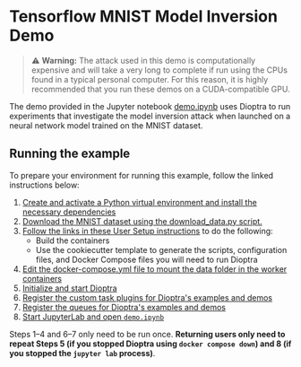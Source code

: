 # Tensorflow MNIST Model Inversion Demo

>⚠️ **Warning:** The attack used in this demo is computationally expensive and will take a very long to complete if run using the CPUs found in a typical personal computer.
> For this reason, it is highly recommended that you run these demos on a CUDA-compatible GPU.

The demo provided in the Jupyter notebook [demo.ipynb](demo.ipynb) uses Dioptra to run experiments that investigate the model inversion attack when launched on a neural network model trained on the MNIST dataset.

## Running the example

To prepare your environment for running this example, follow the linked instructions below:

1.  [Create and activate a Python virtual environment and install the necessary dependencies](../README.md#creating-a-virtual-environment)
2.  [Download the MNIST dataset using the download_data.py script.](../README.md#downloading-datasets)
3.  [Follow the links in these User Setup instructions](../../README.md#user-setup) to do the following:
    -   Build the containers
    -   Use the cookiecutter template to generate the scripts, configuration files, and Docker Compose files you will need to run Dioptra
4.  [Edit the docker-compose.yml file to mount the data folder in the worker containers](../README.md#mounting-the-data-folder-in-the-worker-containers)
5.  [Initialize and start Dioptra](https://pages.nist.gov/dioptra/getting-started/running-dioptra.html#initializing-the-deployment)
6.  [Register the custom task plugins for Dioptra's examples and demos](../README.md#registering-custom-task-plugins)
7.  [Register the queues for Dioptra's examples and demos](../README.md#registering-queues)
8.  [Start JupyterLab and open `demo.ipynb`](../README.md#starting-jupyter-lab)

Steps 1–4 and 6–7 only need to be run once.
**Returning users only need to repeat Steps 5 (if you stopped Dioptra using `docker compose down`) and 8 (if you stopped the `jupyter lab` process)**.
